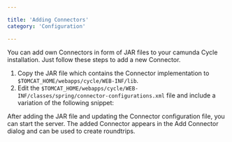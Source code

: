 ```yaml
---

title: 'Adding Connectors'
category: 'Configuration'

---
```


You can add own Connectors in form of JAR files to your camunda Cycle installation. Just follow these steps to add a new Connector.

1. Copy the JAR file which contains the Connector implementation to <code>$TOMCAT_HOME/webapps/cycle/WEB-INF/lib</code>.
2. Edit the <code>$TOMCAT_HOME/webapps/cycle/WEB-INF/classes/spring/connector-configurations.xml</code> file and include a variation of the following snippet:

<div class="app-source" data-source-code="connector-configurations.xml" annotate="code-annotations" ></div>

After adding the JAR file and updating the Connector configuration file, you can start the server. The added Connector appears in the Add Connector dialog and can be used to create roundtrips.


<div class="bootstrap-code">
  <script type="text/xml" id="connector-configurations.xml">
<bean name="svnConnectorDefinition" class="org.camunda.bpm.cycle.entity.ConnectorConfiguration">
  <property name="name" value="Subversion Connector"/>
  <property name="connectorClass" value="org.camunda.bpm.cycle.connector.svn.SvnConnector"/>
  <property name="properties">
    <map>
      <entry key="repositoryPath" value=""></entry>
    </map>
  </property>
</bean>
  </script>
  <script type="text/ng-template" id="code-annotations">
    {
    "connector-configurations.xml":
      { "svnConnectorDefinition": "The name of the bean handling the Connector. Choose one which represents the functionality of the Connector and is not taken yet." ,
      "Subversion Connector": "The name of the Connector as it appears in the Add Connector dialog.",
      "org.camunda.bpm.cycle.connector.svn.SvnConnector": "The qualified name of the class which contains the implementation of the Connector.",
      "entry" : "Properties which are needed by the Connector (e.g. service URL, proxy settings, etc.)"
      }
    }
  </script>
</div>
